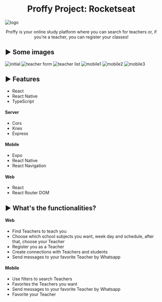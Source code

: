 <h1 align="center">  Proffy Project: Rocketseat </h1>
  
![logo](https://github.com/sinval-albuquerque/proffyProject/blob/master/web/src/assets/images/Design%20sem%20nome.png)

<p align="center"> Proffy is your online study platform where you can search for teachers or, if you're a teacher, you can register your classes! </p>

## :arrow_forward: Some images

![initial](https://github.com/sinval-albuquerque/proffyProject/blob/master/web/src/assets/images/Capturar.PNG)
![teacher form](https://github.com/sinval-albuquerque/proffyProject/blob/master/web/src/assets/images/Capturar3.PNG)
![teacher list](https://github.com/sinval-albuquerque/proffyProject/blob/master/web/src/assets/images/teacherlist.PNG)
![mobile1](https://github.com/sinval-albuquerque/proffyProject/blob/master/web/src/assets/images/mobile1.jpeg)
![mobile2](https://github.com/sinval-albuquerque/proffyProject/blob/master/web/src/assets/images/mobile2.jpeg)
![mobile3](https://github.com/sinval-albuquerque/proffyProject/blob/master/web/src/assets/images/mobile3.jpeg)

## :arrow_forward: Features

* React
* React Native
* TypeScript

#### Server
* Cors
* Knex
* Express

#### Mobile
* Expo
* React Native
* React Navigation

#### Web
* React
* React Router DOM

## :arrow_forward: What's the functionalities?

#### Web
* Find Teachers to teach you
* Choose which school subjects you want, week day and schedule, after that, choose your Teacher
* Register you as a Teacher
* Create connections with Teachers and students
* Send messages to your favorite Teacher by Whatsapp

#### Mobile
* Use filters to search Teachers
* Favorites the Teachers you want
* Send messages to your favorite Teacher by Whatsapp
* Favorite your Teacher



